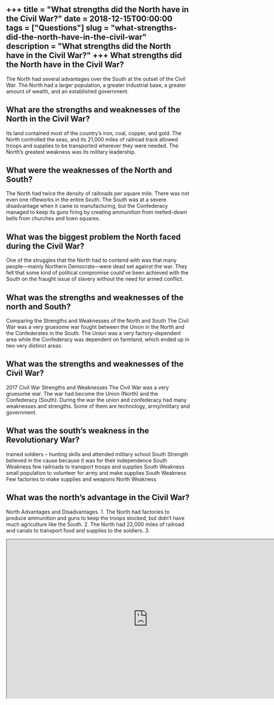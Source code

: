 +++
title = "What strengths did the North have in the Civil War?"
date = 2018-12-15T00:00:00
tags = ["Questions"]
slug = "what-strengths-did-the-north-have-in-the-civil-war"
description = "What strengths did the North have in the Civil War?"
+++
What strengths did the North have in the Civil War?
---------------------------------------------------

The North had several advantages over the South at the outset of the Civil War. The North had a larger population, a greater industrial base, a greater amount of wealth, and an established government.

What are the strengths and weaknesses of the North in the Civil War?
--------------------------------------------------------------------

Its land contained most of the country’s iron, coal, copper, and gold. The North controlled the seas, and its 21,000 miles of railroad track allowed troops and supplies to be transported wherever they were needed. The North’s greatest weakness was its military leadership.

What were the weaknesses of the North and South?
------------------------------------------------

The North had twice the density of railroads per square mile. There was not even one rifleworks in the entire South. The South was at a severe disadvantage when it came to manufacturing, but the Confederacy managed to keep its guns firing by creating ammunition from melted-down bells from churches and town squares.

What was the biggest problem the North faced during the Civil War?
------------------------------------------------------------------

One of the struggles that the North had to contend with was that many people—mainly Northern Democrats—were dead set against the war. They felt that some kind of political compromise could’ve been achieved with the South on the fraught issue of slavery without the need for armed conflict.

What was the strengths and weaknesses of the north and South?
-------------------------------------------------------------

Comparing the Strengths and Weaknesses of the North and South The Civil War was a very gruesome war fought between the Union in the North and the Confederates in the South. The Union was a very factory-dependent area while the Confederacy was dependent on farmland, which ended up in two very distinct areas.

What was the strengths and weaknesses of the Civil War?
-------------------------------------------------------

2017 Civil War Strengths and Weaknesses The Civil War was a very gruesome war. The war had become the Union (North) and the Confederacy (South). During the war the union and confederacy had many weaknesses and strengths. Some of them are technology, army/military and government.

What was the south’s weakness in the Revolutionary War?
-------------------------------------------------------

trained soldiers – hunting skills and attended military school South Strength believed in the cause because it was for their independence South Weakness few railroads to transport troops and supplies South Weakness small population to volunteer for army and make supplies South Weakness Few factories to make supplies and weapons North Weakness

What was the north’s advantage in the Civil War?
------------------------------------------------

North Advantages and Disadvantages. 1. The North had factories to produce ammunition and guns to keep the troops stocked, but didn’t have much agriculture like the South. 2. The North had 22,000 miles of railroad and canals to transport food and supplies to the soldiers. 3.

<iframe allow="accelerometer; autoplay; clipboard-write; encrypted-media; gyroscope; picture-in-picture" allowfullscreen="" class="__youtube_prefs__  epyt-is-override  no-lazyload" data-no-lazy="1" data-origheight="433" data-origwidth="770" data-skipgform_ajax_framebjll="" height="433" id="_ytid_85227" loading="lazy" src="https://www.youtube.com/embed/ax72M4ROHMs?enablejsapi=1&autoplay=0&cc_load_policy=0&cc_lang_pref=&iv_load_policy=1&loop=0&modestbranding=0&rel=1&fs=1&playsinline=0&autohide=2&theme=dark&color=red&controls=1&" title="YouTube player" width="770"></iframe>